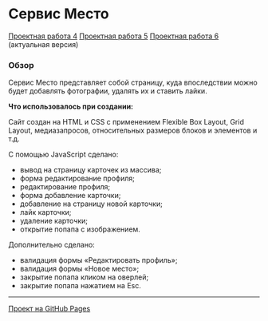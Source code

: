# Сервис Место
[Проектная работа 4](https://github.com/ProjectOnGitHub/mesto/tree/mesto-4)
[Проектная работа 5](https://github.com/ProjectOnGitHub/mesto/tree/mesto-5)
[Проектная работа 6](https://projectongithub.github.io/mesto/)
(актуальная версия)

### Обзор

Сервис Место представляет собой страницу, куда впоследствии можно будет добавлять фотографии, удалять их и ставить лайки.

**Что использовалось при создании:**

Сайт создан на HTML и CSS с применением Flexible Box Layout, Grid Layout, медиазапросов, относительных размеров блоков и элементов и т.д.

C помощью JavaScript сделано:

* вывод на страницу карточек из массива;
* форма редактирование профиля;
* редактирование профиля;
* форма добавление карточки;
* добавление на страницу новой карточки;
* лайк карточки;
* удаление карточки;
* открытие попапа с изображением.

Дополнительно сделано:

* валидация формы «Редактировать профиль»;
* валидация формы «Новое место»;
* закрытие попапа кликом на оверлей;
* закрытие попапа нажатием на Esc.

---

[Проект на GitHub Pages](https://projectongithub.github.io/mesto/)


